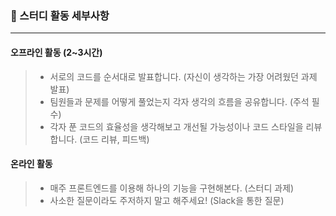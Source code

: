 ### :loudspeaker: 스터디 활동 세부사항
---
#### 오프라인 활동  (2~3시간)
> - 서로의 코드를 순서대로 발표합니다. (자신이 생각하는 가장 어려웠던 과제 발표)
> - 팀원들과 문제를 어떻게 풀었는지 각자 생각의 흐름을 공유합니다. (주석 필수)
> - 각자 푼 코드의 효율성을 생각해보고 개선될 가능성이나 코드 스타일을 리뷰합니다. (코드 리뷰, 피드백)

#### 온라인 활동
> - 매주 프론트엔드를 이용해 하나의 기능을 구현해본다. (스터디 과제)
> - 사소한 질문이라도 주저하지 말고 해주세요! (Slack을 통한 질문)
